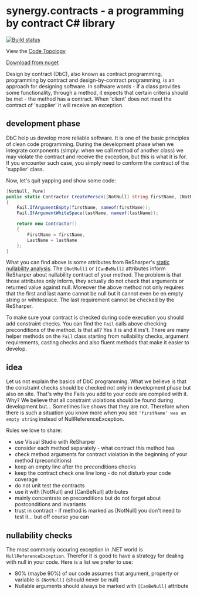 # synergy.contracts - a programming by contract C# library

[![Build status](https://ci.appveyor.com/api/projects/status/3bem2a7rwf2nai26?svg=true)](https://ci.appveyor.com/project/MarcinCelej/synergy-contracts)

View the [Code Topology](http://htmlpreview.github.io/?https://github.com/synergy-software/synergy.contracts/blob/master/CodeTopologyReport.html)

[Download from nuget](https://www.nuget.org/packages/Synergy.Contracts/)

Design by contract (DbC), also known as contract programming, programming by contract and design-by-contract programming, is an approach for designing software. In software words - if a class provides some functionality, through a method, it expects that certain criteria should be met - the method has a contract. When 'client' does not meet the contract of 'supplier' it will receive an exception.

## development phase

DbC help us develop more reliable software. It is one of the basic principles of clean code programming. During the development phase when we integrate components (simply: when we call method of another class) we may violate the contract and receive the exception, but this is what it is for. If you encounter such case, you simply need to conform the contract of the 'supplier' class.

Now, let's quit yapping and show some code:

```C#
[NotNull, Pure]
public static Contractor CreatePerson([NotNull] string firstName, [NotNull] string lastName)
{
    Fail.IfArgumentEmpty(firstName, nameof(firstName));
    Fail.IfArgumentWhiteSpace(lastName, nameof(lastName));

    return new Contractor()
    {
        FirstName = firstName,
        LastName = lastName
    };
}
```
What you can find above is some attributes from ReSharper's [static nullability analysis](https://www.jetbrains.com/resharper/help/Code_Analysis__Code_Annotations.html). The `[NotNull]` or `[CanBeNull]` attributes inform ReSharper about nullability contract of your method. The problem is that those attributes only inform, they actually do not check that arguments or returned value against null. Moreover the above method not only requires that the first and last name cannot be null but it cannot even be en empty string or wihitespace. The last requirement cannot be checked by the ReSharper.

To make sure your contract is checked during code execution you should add constraint checks. You can find the `Fail` calls above checking preconditions of the method. Is that all? Yes it is and it ins't. There are many helper methods on the  `Fail` class starting from nullability checks, argument requirements, casting checks and also fluent methods that make it easier to develop.

## idea

Let us not explain the basics of DbC programming. What we believe is that the constraint checks should be checked not only in development phase but also on site. That's why the Fails you add to your code are compiled with it. Why? We believe that all constraint violations should be found during development but... Sometimes live shows that they are not. Therefore when there is such a situation you know more when you see `'firstName' was an empty string` instead of NullReferenceException.

Rules we love to share:
- use Visual Studio with ReSharper
- consider each method separately - what contract this method has 
- check method arguments for contract violation in the beginning of your method (preconditions)
- keep an empty line after the preconditions checks
- keep the contract check one line long - do not disturb your code coverage
- do not unit test the contracts 
- use it with [NotNull] and [CanBeNull] attributes 
- mainly concentrate on preconditions but do not forget about postconditions and invariants
- trust in contract - if method is marked as [NotNull] you don't need to test it... but off course you can

## nullability checks

The most commonly occuring exception in .NET world is `NullReferenceException`. Therefor it is good to have a strategy for dealing with null in your code. Here is a list we prefer to use:
- 80% (maybe 90%) of our code assumes that argument, property or variable is `[NotNull]` (should never be null)
- Nullable arguments should always be marked with `[CanBeNull]` attribute
